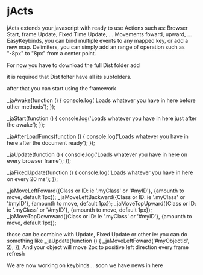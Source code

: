 # jActs
jActs extends your javascript with ready to use Actions such as: 
Browser Start, frame Update, Fixed Time Update, ...
Movements foward, upward, ...
EasyKeybinds, you can bind multiple events to any mapped key, or add a new map.
Delimiters, you can simply add an range of operation such as "-8px" to "8px" from a center point.

For now you have to download the full Dist folder
add
<script src='{yourPath}/Dist/jActs.js'></script>

it is required that Dist folter have all its subfolders.

after that you can start using the framework

_jaAwake(function () { 
    console.log('Loads whatever you have in here before other methods'); 
});

_jaStart(function () { 
    console.log('Loads whatever you have in here just after the awake'); 
});

_jaAfterLoadFuncs(function () { 
    console.log('Loads whatever you have in here after the document ready'); 
});
    
_jaUpdate(function () { 
    console.log('Loads whatever you have in here on every browser frame'); 
});

_jaFixedUpdate(function () { 
    console.log('Loads whatever you have in here on every 20 ms'); 
});

_jaMoveLeftFoward({Class or ID: ie '.myClass' or '#myID'}, {amounth to move, default 1px});
_jaMoveLeftBackward({Class or ID: ie '.myClass' or '#myID'}, {amounth to move, default 1px});
_jaMoveTopUpward({Class or ID: ie '.myClass' or '#myID'}, {amounth to move, default 1px});
_jaMoveTopDownward({Class or ID: ie '.myClass' or '#myID'}, {amounth to move, default 1px});

those can be combine with Update, Fixed Update or other ie:
you can do something like
    _jaUpdate(function () { 
        _jaMoveLeftFoward('#myObjectId', 2);
    });
  And your object will move 2px to positive left direction every frame refresh
  
  
  We are now working on keybinds... soon we have news in here

